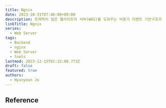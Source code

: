 ```yaml
---
title: Ngnix
date: 2023-10-31T07:46:00+09:00
description: 트래픽이 많은 웹사이트의 서버(WAS)를 도와주는 비동기 이벤트 기반구조의 경량화 웹 서버 프로그램
linkTitle: Ngnix
series:
  - Web Server
tags:
  - Backend
  - nginx
  - Web Server
  - tools
lastmod: 2023-12-15T01:32:08.773Z
draft: false
featured: true
authors:
  - Hyunyoun Jo
---
```


## Reference
